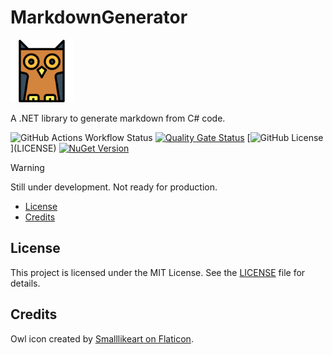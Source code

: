 # MarkdownGenerator<!-- omit from toc -->

<img src="https://raw.githubusercontent.com/FoggyBalrog/MarkdownGenerator/main/logo.png" alt="Owl icon" width="100"/>

A .NET library to generate markdown from C# code.

![GitHub Actions Workflow Status](https://img.shields.io/github/actions/workflow/status/FoggyBalrog/MarkdownGenerator/main-workflow.yml)
[![Quality Gate Status](https://sonarcloud.io/api/project_badges/measure?project=FoggyBalrog_MarkdownGenerator&metric=alert_status)](https://sonarcloud.io/summary/new_code?id=FoggyBalrog_MarkdownGenerator)
[![GitHub License](https://img.shields.io/github/license/FoggyBalrog/MarkdownGenerator?)](LICENSE)
[![NuGet Version](https://img.shields.io/nuget/v/FoggyBalrog.MarkdownGenerator?logo=nuget&color=blue)
](https://www.nuget.org/packages/FoggyBalrog.MarkdownGenerator)

> [!WARNING]  
> Still under development. Not ready for production.

- [License](#license)
- [Credits](#credits)

## License

This project is licensed under the MIT License. See the [LICENSE]([LICENSE](https://github.com/FoggyBalrog/MarkdownGenerator/blob/main/LICENSE)) file for details.

## Credits

Owl icon created by [Smalllikeart on Flaticon](https://www.flaticon.com/fr/auteurs/smalllikeart).